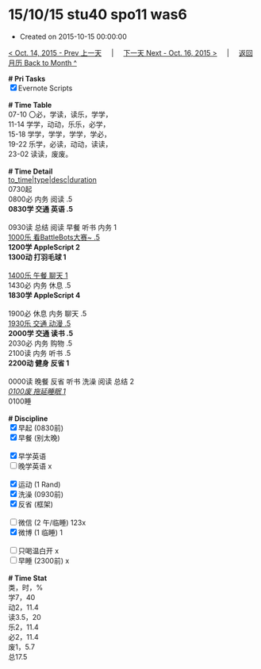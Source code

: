 # 15/10/15 stu40 spo11 was6

- Created on 2015-10-15 00:00:00

[< Oct. 14, 2015 - Prev 上一天](/lifelogs/2015/10/d14.md) &nbsp; &nbsp; | &nbsp; &nbsp; [下一天 Next - Oct. 16, 2015 >](/lifelogs/2015/10/d16.md) &nbsp; &nbsp; |  &nbsp; &nbsp; [返回月历 Back to Month ^](/lifelogs/2015/10/index.md)
<br/><div><b># Pri Tasks</b></div><div><input checked="true" type="checkbox"/>Evernote Scripts</div><div><br/></div><div><b># Time Table</b></div><div>07-10 〇必，学读，读乐，学学，</div><div>11-14 学学，动动，乐乐，必学，</div><div>15-18 学学，学学，学学，学必，</div><div>19-22 乐学，必读，动动，读读，</div><div>23-02 读读，废废。</div><div><br/></div><div><b># Time Detail</b></div><div><u>to_time|type|desc|duration</u></div><div>0730起</div><div>0800必 内务 阅读 .5</div><div><b>0830学 交通 英语 .5</b></div><div><br/></div><div>0930读 总结 阅读 早餐 听书 内务 1</div><div><u>1000乐 看BattleBots大赛~ .5</u></div><div><b>1200学 AppleScript 2</b></div><div><b>1300动 打羽毛球 1</b></div><div><br/></div><div><u>1400乐 午餐 聊天 1</u></div><div>1430必 内务 休息 .5</div><div><b>1830学 AppleScript 4</b></div><div><br/></div><div>1900必 休息 内务 聊天 .5</div><div><u>1930乐 交通 动漫 .5</u></div><div><b>2000学 交通 读书 .5</b></div><div>2030必 内务 购物 .5</div><div>2100读 内务 听书 .5</div><div><b>2200动 健身 反省 1</b></div><div><br/></div><div>0000读 晚餐 反省 听书 洗澡 阅读 总结 2</div><div><u><i>0100废 拖延睡眠 1</i></u></div><div>0100睡</div><div><br/></div><div><b># Discipline</b></div><div><input checked="true" type="checkbox"/>早起 (0830前)</div><div><input checked="true" type="checkbox"/>早餐 (别太晚)</div><div><br/></div><div><input checked="true" type="checkbox"/>早学英语</div><div><input type="checkbox"/>晚学英语 x</div><div><br/></div><div><input checked="true" type="checkbox"/>运动 (1 Rand)</div><div><input checked="true" type="checkbox"/>洗澡 (0930前)</div><div><input checked="true" type="checkbox"/>反省 (框架)</div><div><br/></div><div><input type="checkbox"/>微信 (2 午/临睡) 123x</div><div><input checked="true" type="checkbox"/>微博 (1 临睡) 1</div><div><br/></div><div><input type="checkbox"/>只喝温白开 x</div><div><input type="checkbox"/>早睡 (2300前) x</div><div><br/></div><div><b># Time Stat</b></div><div>类，时，%</div><div>学7，40</div><div>动2，11.4</div><div>读3.5，20</div><div>乐2，11.4</div><div>必2，11.4</div><div>废1，5.7</div><div>总17.5</div><div><br/></div>
